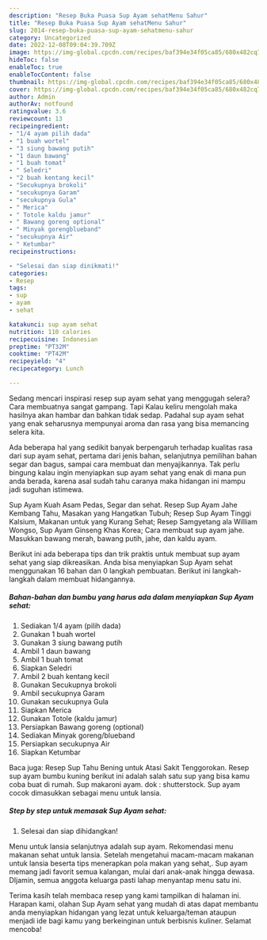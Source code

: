 ```yaml
---
description: "Resep Buka Puasa Sup Ayam sehatMenu Sahur"
title: "Resep Buka Puasa Sup Ayam sehatMenu Sahur"
slug: 2014-resep-buka-puasa-sup-ayam-sehatmenu-sahur
category: Uncategorized
date: 2022-12-08T09:04:39.709Z
image: https://img-global.cpcdn.com/recipes/baf394e34f05ca85/680x482cq70/sup-ayam-sehat-foto-resep-utama.jpg
hideToc: false
enableToc: true
enableTocContent: false
thumbnail: https://img-global.cpcdn.com/recipes/baf394e34f05ca85/680x482cq70/sup-ayam-sehat-foto-resep-utama.jpg
cover: https://img-global.cpcdn.com/recipes/baf394e34f05ca85/680x482cq70/sup-ayam-sehat-foto-resep-utama.jpg
author: Admin
authorAv: notfound
ratingvalue: 3.6
reviewcount: 13
recipeingredient:
- "1/4 ayam pilih dada"
- "1 buah wortel"
- "3 siung bawang putih"
- "1 daun bawang"
- "1 buah tomat"
- " Seledri"
- "2 buah kentang kecil"
- "Secukupnya brokoli"
- "secukupnya Garam"
- "secukupnya Gula"
- " Merica"
- " Totole kaldu jamur"
- " Bawang goreng optional"
- " Minyak gorengblueband"
- "secukupnya Air"
- " Ketumbar"
recipeinstructions:

- "Selesai dan siap dinikmati!"
categories:
- Resep
tags:
- sup
- ayam
- sehat

katakunci: sup ayam sehat 
nutrition: 110 calories
recipecuisine: Indonesian
preptime: "PT32M"
cooktime: "PT42M"
recipeyield: "4"
recipecategory: Lunch

---
```



Sedang mencari inspirasi resep sup ayam sehat yang menggugah selera? Cara membuatnya sangat gampang. Tapi Kalau keliru mengolah maka hasilnya akan hambar dan bahkan tidak sedap. Padahal sup ayam sehat yang enak seharusnya mempunyai aroma dan rasa yang bisa memancing selera kita.


Ada beberapa hal yang sedikit banyak berpengaruh terhadap kualitas rasa dari sup ayam sehat, pertama dari jenis bahan, selanjutnya pemilihan bahan segar dan bagus, sampai cara membuat dan menyajikannya. Tak perlu bingung kalau ingin menyiapkan sup ayam sehat yang enak di mana pun anda berada, karena asal sudah tahu caranya maka hidangan ini mampu jadi suguhan istimewa.

Sup Ayam Kuah Asam Pedas, Segar dan sehat. Resep Sup Ayam Jahe Kembang Tahu, Masakan yang Hangatkan Tubuh; Resep Sup Ayam Tinggi Kalsium, Makanan untuk yang Kurang Sehat; Resep Samgyetang ala William Wongso, Sup Ayam Ginseng Khas Korea; Cara membuat sup ayam jahe. Masukkan bawang merah, bawang putih, jahe, dan kaldu ayam.


Berikut ini ada beberapa tips dan trik praktis untuk membuat sup ayam sehat yang siap dikreasikan. Anda bisa menyiapkan Sup Ayam sehat menggunakan 16 bahan dan 0 langkah pembuatan. Berikut ini langkah-langkah dalam membuat hidangannya.

<!--inarticleads1-->

##### Bahan-bahan dan bumbu yang harus ada dalam menyiapkan Sup Ayam sehat:

1. Sediakan 1/4 ayam (pilih dada)
1. Gunakan 1 buah wortel
1. Gunakan 3 siung bawang putih
1. Ambil 1 daun bawang
1. Ambil 1 buah tomat
1. Siapkan  Seledri
1. Ambil 2 buah kentang kecil
1. Gunakan Secukupnya brokoli
1. Ambil secukupnya Garam
1. Gunakan secukupnya Gula
1. Siapkan  Merica
1. Gunakan  Totole (kaldu jamur)
1. Persiapkan  Bawang goreng (optional)
1. Sediakan  Minyak goreng/blueband
1. Persiapkan secukupnya Air
1. Siapkan  Ketumbar


Baca juga: Resep Sup Tahu Bening untuk Atasi Sakit Tenggorokan. Resep sup ayam bumbu kuning berikut ini adalah salah satu sup yang bisa kamu coba buat di rumah. Sup makaroni ayam. dok : shutterstock. Sup ayam cocok dimasukkan sebagai menu untuk lansia. 

<!--inarticleads2-->

##### Step by step untuk memasak Sup Ayam sehat:


1. Selesai dan siap dihidangkan!

Menu untuk lansia selanjutnya adalah sup ayam. Rekomendasi menu makanan sehat untuk lansia. Setelah mengetahui macam-macam makanan untuk lansia beserta tips menerapkan pola makan yang sehat,. Sup ayam memang jadi favorit semua kalangan, mulai dari anak-anak hingga dewasa. DIjamin, semua anggota keluarga pasti lahap menyantap menu satu ini. 

Terima kasih telah membaca resep yang kami tampilkan di halaman ini. Harapan kami, olahan Sup Ayam sehat yang mudah di atas dapat membantu anda menyiapkan hidangan yang lezat untuk keluarga/teman ataupun menjadi ide bagi kamu yang berkeinginan untuk berbisnis kuliner. Selamat mencoba!
